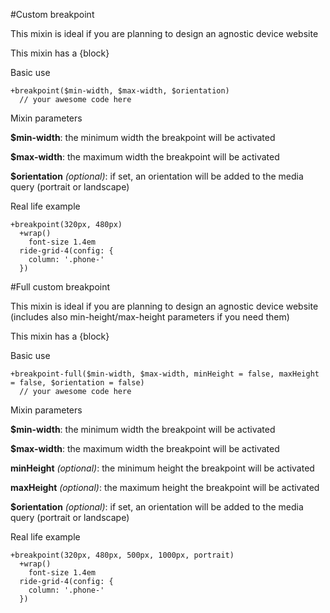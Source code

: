 #Custom breakpoint

This mixin is ideal if you are planning to design an agnostic device website 

This mixin has a {block}

Basic use

```
+breakpoint($min-width, $max-width, $orientation)
  // your awesome code here
```

Mixin parameters

**$min-width**: the minimum width the breakpoint will be activated

**$max-width**: the maximum width the breakpoint will be activated

**$orientation** *(optional)*: if set, an orientation will be added to the media query (portrait or landscape)

Real life example

```
+breakpoint(320px, 480px)
  +wrap()
    font-size 1.4em
  ride-grid-4(config: {
    column: '.phone-'
  })
```

#Full custom breakpoint

This mixin is ideal if you are planning to design an agnostic device website (includes also min-height/max-height parameters if you need them)

This mixin has a {block}

Basic use

```
+breakpoint-full($min-width, $max-width, minHeight = false, maxHeight = false, $orientation = false)
  // your awesome code here
```

Mixin parameters

**$min-width**: the minimum width the breakpoint will be activated

**$max-width**: the maximum width the breakpoint will be activated

**minHeight** *(optional)*: the minimum height the breakpoint will be activated

**maxHeight** *(optional)*: the maximum height the breakpoint will be activated

**$orientation** *(optional)*: if set, an orientation will be added to the media query (portrait or landscape)

Real life example

```
+breakpoint(320px, 480px, 500px, 1000px, portrait)
  +wrap()
    font-size 1.4em
  ride-grid-4(config: {
    column: '.phone-'
  })
```
